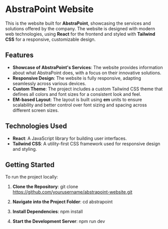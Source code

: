 # AbstraPoint Website

This is the website built for **AbstraPoint**, showcasing the services and solutions offered by the company. The website is designed with modern web technologies, using **React** for the frontend and styled with **Tailwind CSS** for a responsive, customizable design.

## Features

- **Showcase of AbstraPoint's Services**: The website provides information about what AbstraPoint does, with a focus on their innovative solutions.
- **Responsive Design**: The website is fully responsive, adapting seamlessly across various devices.
- **Custom Theme**: The project includes a custom Tailwind CSS theme that defines all colors and font sizes for a consistent look and feel.
- **EM-based Layout**: The layout is built using **em** units to ensure scalability and better control over font sizing and spacing across different screen sizes.

## Technologies Used

- **React**: A JavaScript library for building user interfaces.
- **Tailwind CSS**: A utility-first CSS framework used for responsive design and styling.

## Getting Started

To run the project locally:

1. **Clone the Repository**:
   git clone https://github.com/yourusername/abstrapoint-website.git

2. **Navigate into the Project Folder**:
   cd abstrapoint

3. **Install Dependencies**:
   npm install

4. **Start the Development Server**:
   npm run dev



